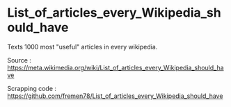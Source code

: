 # List_of_articles_every_Wikipedia_should_have

Texts 1000 most "useful" articles in every wikipedia.

Source : https://meta.wikimedia.org/wiki/List_of_articles_every_Wikipedia_should_have

Scrapping code : https://github.com/fremen78/List_of_articles_every_Wikipedia_should_have
